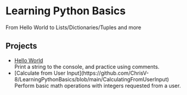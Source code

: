 # Learning Python Basics
From Hello World to Lists/Dictionaries/Tuples and more

<h2>Projects</h2>
<ul>
<li> <a href=https://github.com/ChrisV-8/LearningPythonBasics/blob/main/HelloWorld.py>Hello World</a> </li>
Print a string to the console, and practice using comments.</li>
<li> [Calculate from User Input](https://github.com/ChrisV-8/LearningPythonBasics/blob/main/CalculatingFromUserInput) </li>
Perform basic math operations with integers requested from a user. </li>

